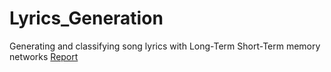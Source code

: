 # Lyrics_Generation
Generating and classifying song lyrics with Long-Term Short-Term memory networks
[Report](https://github.com/Eslsamu/Lyrics_Generation/blob/master/Report.pdf)
